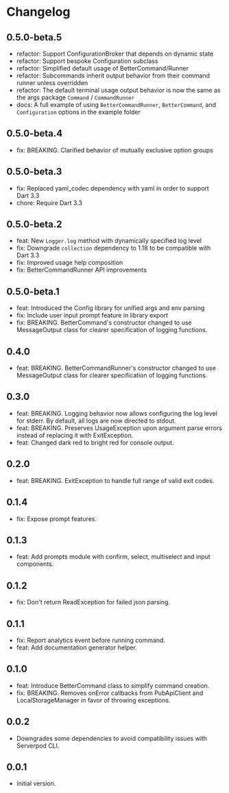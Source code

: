 # Changelog

## 0.5.0-beta.5

- refactor: Support ConfigurationBroker that depends on dynamic state
- refactor: Support bespoke Configuration subclass
- refactor: Simplified default usage of BetterCommand/Runner
- refactor: Subcommands inherit output behavior from their command runner unless overridden
- refactor: The default terminal usage output behavior is now the same as the args package `Command` / `CommandRunner`
- docs: A full example of using `BetterCommandRunner`, `BetterCommand`, and `Configuration` options in the example folder

## 0.5.0-beta.4

- fix: BREAKING. Clarified behavior of mutually exclusive option groups

## 0.5.0-beta.3

- fix: Replaced yaml_codec dependency with yaml in order to support Dart 3.3
- chore: Require Dart 3.3

## 0.5.0-beta.2

- feat: New `Logger.log` method with dynamically specified log level
- fix: Downgrade `collection` dependency to 1.18 to be compatible with Dart 3.3
- fix: Improved usage help composition
- fix: BetterCommandRunner API improvements

## 0.5.0-beta.1

- feat: Introduced the Config library for unified args and env parsing
- fix: Include user input prompt feature in library export
- fix: BREAKING. BetterCommand's constructor changed to use MessageOutput class for clearer specification of logging functions.

## 0.4.0

- feat: BREAKING. BetterCommandRunner's constructor changed to use MessageOutput class for clearer specification of logging functions.

## 0.3.0

- feat: BREAKING. Logging behavior now allows configuring the log level for stderr. By default, all logs are now directed to stdout.
- feat: BREAKING. Preserves UsageException upon argument parse errors instead of replacing it with ExitException.
- feat: Changed dark red to bright red for console output.

## 0.2.0

- feat: BREAKING. ExitException to handle full range of valid exit codes.

## 0.1.4

- fix: Expose prompt features.

## 0.1.3

- feat: Add prompts module with confirm, select, multiselect and input components.

## 0.1.2

- fix: Don't return ReadException for failed json parsing.

## 0.1.1

- fix: Report analytics event before running command.
- feat: Add documentation generator helper.

## 0.1.0

- feat: Introduce BetterCommand class to simplify command creation.
- fix: BREAKING. Removes onError callbacks from PubApiClient and LocalStorageManager in favor of throwing exceptions.

## 0.0.2

- Downgrades some dependencies to avoid compatibility issues with Serverpod CLI.

## 0.0.1

- Initial version.
